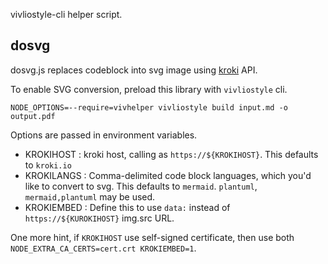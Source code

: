 vivliostyle-cli helper script.

## dosvg
dosvg.js replaces codeblock into svg image using [kroki](https://kroki.io/) API.

To enable SVG conversion, preload this library with `vivliostyle` cli.

```
NODE_OPTIONS=--require=vivhelper vivliostyle build input.md -o output.pdf
```

Options are passed in environment variables.
- KROKIHOST : kroki host, calling as `https://${KROKIHOST}`. This defaults to `kroki.io`
- KROKILANGS : Comma-delimited code block languages, which you'd like to convert to svg. This defaults to `mermaid`. `plantuml`, `mermaid,plantuml` may be used.
- KROKIEMBED : Define this to use `data:` instead of `https://${KUROKIHOST}` img.src URL.

One more hint, if `KROKIHOST` use self-signed certificate, then use both `NODE_EXTRA_CA_CERTS=cert.crt KROKIEMBED=1`.
